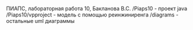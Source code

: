 ПИАПС, лабораторная работа 10, Бакланова В.С.
/Piaps10 - проект java
/Piaps10/vpproject - модель с помощью реинжиниренга
/diagrams - остальные uml диаграммы
